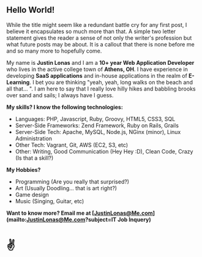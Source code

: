 ## Hello World!

While the title might seem like a redundant battle cry for any first post, I
believe it encapsulates so much more than that. A simple two letter statement
gives the reader a sense of not only the writer's profession but what future posts
may be about. It is a callout that there is none before me and so many more to
hopefully come.

My name is **Justin Lonas** and I am a **10+ year Web Application Developer** who lives
in the active college town of **Athens, OH**. I have experience in developing **SaaS
applications** and in-house applications in the realm of **E-Learning**. I bet you are
thinking "yeah, yeah, long walks on the beach and all that... ". I am here to say
that I really love hilly hikes and babbling brooks over sand and sails; I always
have I guess.

**My skills? I know the following technologies:**

- Languages: PHP, Javascript, Ruby, Groovy, HTML5, CSS3, SQL
- Server-Side Frameworks: Zend Framework, Ruby on Rails, Grails
- Server-Side Tech: Apache, MySQL, Node.js, NGinx (minor), Linux Administration
- Other Tech: Vagrant, Git, AWS (EC2, S3, etc)
- Other: Writing, Good Communication (Hey Hey :D), Clean Code, Crazy (Is that a skill?)

**My Hobbies?**

- Programming (Are you really that surprised?)
- Art (Usually Doodling... that is art right?)
- Game design
- Music (Singing, Guitar, etc)

**Want to know more? Email me at [JustinLonas@Me.com](mailto:JustinLonas@Me.com?subject=IT Job Inquery)**

# **&#9996;**
